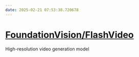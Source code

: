 ```yaml
---
date: 2025-02-21 07:53:38.720678
---
```


# [FoundationVision/FlashVideo](https://github.com/FoundationVision/FlashVideo)

High-resolution video generation model
